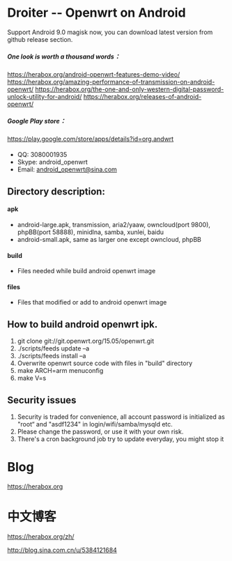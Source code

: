 # Droiter -- Openwrt on Android

Support Android 9.0 magisk now, you can download latest version from github release section.
    
##### One look is worth a thousand words：
https://herabox.org/android-openwrt-features-demo-video/
https://herabox.org/amazing-performance-of-transmission-on-android-openwrt/
https://herabox.org/the-one-and-only-western-digital-password-unlock-utility-for-android/
https://herabox.org/releases-of-android-openwrt/

##### Google Play store：
https://play.google.com/store/apps/details?id=org.andwrt


####
  - QQ:    3080001935
  - Skype: android_openwrt
  - Email: android_openwrt@sina.com

## Directory description:
#### apk
- android-large.apk, transmission, aria2/yaaw, owncloud(port 9800), phpBB(port 58888), minidlna, samba, xunlei, baidu
- android-small.apk, same as larger one except owncloud, phpBB

#### build
- Files needed while build android openwrt image

#### files
- Files that modified or add to android openwrt image

## How to build android openwrt ipk.
1. git clone git://git.openwrt.org/15.05/openwrt.git
2. ./scripts/feeds update –a
3. ./scripts/feeds install –a
4. Overwrite openwrt source code with files in "build" directory
5. make ARCH=arm menuconfig
6. make V=s

## Security issues

1. Security is traded for convenience, all account password is initialized as "root“ and "asdf1234" in login/wifi/samba/mysqld etc.
2. Please change the password, or use it with your own risk.
3. There's a cron background job try to update everyday, you might stop it

# Blog
https://herabox.org

# 中文博客

https://herabox.org/zh/

http://blog.sina.com.cn/u/5384121684

